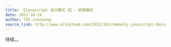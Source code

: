 ```yaml
---
title: 【Javascript 设计模式 6】- 桥接模式
date: 2012-10-24
author: TAT.svenzeng
source_link: http://www.alloyteam.com/2012/10/commonly-javascript-design-mode-bridge-mode/
---
```


<!-- {% raw %} - for jekyll -->

待续。。

<!-- {% endraw %} - for jekyll -->
